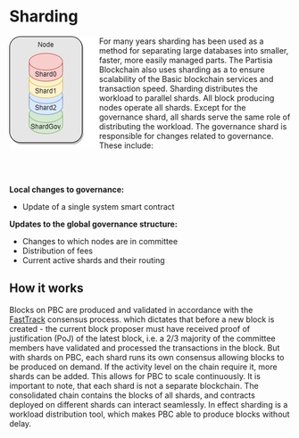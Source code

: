 # Sharding 

<img style="float: left;" src="Sharding.png">

For many years sharding has been used as a method for separating large databases into smaller, faster, more easily managed parts. The Partisia Blockchain also uses sharding as a to ensure scalability of the Basic blockchain
services and transaction speed. Sharding distributes the workload to parallel shards. All block producing nodes operate all shards. 
Except for the governance shard, all shards serve the same role of distributing the workload. The governance shard is responsible for changes related to governance. These include:   

<br/><br/>

**Local changes to governance:**

- Update of a single system smart contract

**Updates to the global governance structure:**

- Changes to which nodes are in committee
- Distribution of fees
- Current active shards and their routing

## How it works

Blocks on PBC are produced and validated in accordance with the [FastTrack](consensus.md) consensus process. which dictates that before a new block is created - the current block proposer must have received proof of justification (PoJ) of the latest block, i.e. a 2/3 majority of the committee members have validated and processed the transactions in the block.
But with shards on PBC, each shard runs its own consensus allowing blocks to be produced on demand. If the activity level on the chain require it, more shards can be added. This allows for PBC to scale continuously.
It is important to note, that each shard is not a separate blockchain. The consolidated chain contains the blocks of all shards, and contracts deployed on different shards can interact seamlessly. In effect sharding is a workload distribution tool, which makes PBC able to produce blocks without delay.



